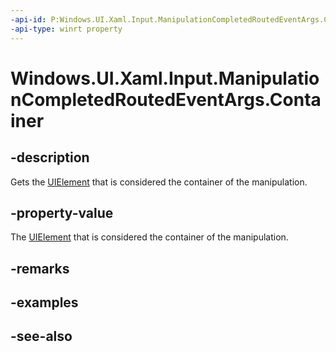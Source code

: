 ```yaml
---
-api-id: P:Windows.UI.Xaml.Input.ManipulationCompletedRoutedEventArgs.Container
-api-type: winrt property
---
```


<!-- Property syntax
public Windows.UI.Xaml.UIElement Container { get; }
-->

# Windows.UI.Xaml.Input.ManipulationCompletedRoutedEventArgs.Container

## -description
Gets the [UIElement](../windows.ui.xaml/uielement.md) that is considered the container of the manipulation.



## -property-value
The [UIElement](../windows.ui.xaml/uielement.md) that is considered the container of the manipulation.

## -remarks

## -examples

## -see-also
